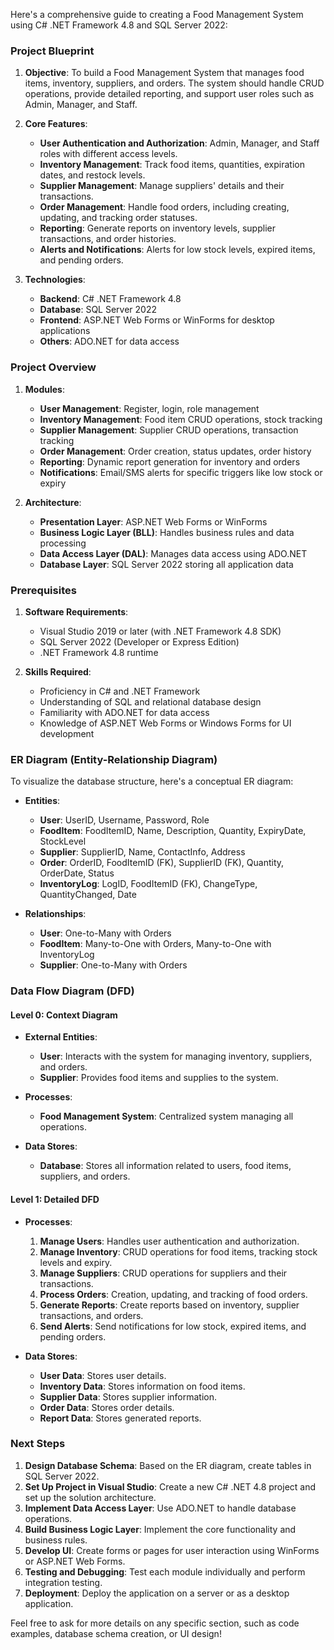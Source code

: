 Here's a comprehensive guide to creating a Food Management System using C# .NET Framework 4.8 and SQL Server 2022:

### Project Blueprint

1. **Objective**: To build a Food Management System that manages food items, inventory, suppliers, and orders. The system should handle CRUD operations, provide detailed reporting, and support user roles such as Admin, Manager, and Staff.

2. **Core Features**:
   - **User Authentication and Authorization**: Admin, Manager, and Staff roles with different access levels.
   - **Inventory Management**: Track food items, quantities, expiration dates, and restock levels.
   - **Supplier Management**: Manage suppliers' details and their transactions.
   - **Order Management**: Handle food orders, including creating, updating, and tracking order statuses.
   - **Reporting**: Generate reports on inventory levels, supplier transactions, and order histories.
   - **Alerts and Notifications**: Alerts for low stock levels, expired items, and pending orders.
   
3. **Technologies**:
   - **Backend**: C# .NET Framework 4.8
   - **Database**: SQL Server 2022
   - **Frontend**: ASP.NET Web Forms or WinForms for desktop applications
   - **Others**: ADO.NET for data access

### Project Overview

1. **Modules**:
   - **User Management**: Register, login, role management
   - **Inventory Management**: Food item CRUD operations, stock tracking
   - **Supplier Management**: Supplier CRUD operations, transaction tracking
   - **Order Management**: Order creation, status updates, order history
   - **Reporting**: Dynamic report generation for inventory and orders
   - **Notifications**: Email/SMS alerts for specific triggers like low stock or expiry

2. **Architecture**:
   - **Presentation Layer**: ASP.NET Web Forms or WinForms
   - **Business Logic Layer (BLL)**: Handles business rules and data processing
   - **Data Access Layer (DAL)**: Manages data access using ADO.NET
   - **Database Layer**: SQL Server 2022 storing all application data

### Prerequisites

1. **Software Requirements**:
   - Visual Studio 2019 or later (with .NET Framework 4.8 SDK)
   - SQL Server 2022 (Developer or Express Edition)
   - .NET Framework 4.8 runtime

2. **Skills Required**:
   - Proficiency in C# and .NET Framework
   - Understanding of SQL and relational database design
   - Familiarity with ADO.NET for data access
   - Knowledge of ASP.NET Web Forms or Windows Forms for UI development

### ER Diagram (Entity-Relationship Diagram)

To visualize the database structure, here's a conceptual ER diagram:

- **Entities**:
  - **User**: UserID, Username, Password, Role
  - **FoodItem**: FoodItemID, Name, Description, Quantity, ExpiryDate, StockLevel
  - **Supplier**: SupplierID, Name, ContactInfo, Address
  - **Order**: OrderID, FoodItemID (FK), SupplierID (FK), Quantity, OrderDate, Status
  - **InventoryLog**: LogID, FoodItemID (FK), ChangeType, QuantityChanged, Date

- **Relationships**:
  - **User**: One-to-Many with Orders
  - **FoodItem**: Many-to-One with Orders, Many-to-One with InventoryLog
  - **Supplier**: One-to-Many with Orders

### Data Flow Diagram (DFD)

#### Level 0: Context Diagram
- **External Entities**:
  - **User**: Interacts with the system for managing inventory, suppliers, and orders.
  - **Supplier**: Provides food items and supplies to the system.
  
- **Processes**:
  - **Food Management System**: Centralized system managing all operations.

- **Data Stores**:
  - **Database**: Stores all information related to users, food items, suppliers, and orders.

#### Level 1: Detailed DFD

- **Processes**:
  1. **Manage Users**: Handles user authentication and authorization.
  2. **Manage Inventory**: CRUD operations for food items, tracking stock levels and expiry.
  3. **Manage Suppliers**: CRUD operations for suppliers and their transactions.
  4. **Process Orders**: Creation, updating, and tracking of food orders.
  5. **Generate Reports**: Create reports based on inventory, supplier transactions, and orders.
  6. **Send Alerts**: Send notifications for low stock, expired items, and pending orders.

- **Data Stores**:
  - **User Data**: Stores user details.
  - **Inventory Data**: Stores information on food items.
  - **Supplier Data**: Stores supplier information.
  - **Order Data**: Stores order details.
  - **Report Data**: Stores generated reports.

### Next Steps

1. **Design Database Schema**: Based on the ER diagram, create tables in SQL Server 2022.
2. **Set Up Project in Visual Studio**: Create a new C# .NET 4.8 project and set up the solution architecture.
3. **Implement Data Access Layer**: Use ADO.NET to handle database operations.
4. **Build Business Logic Layer**: Implement the core functionality and business rules.
5. **Develop UI**: Create forms or pages for user interaction using WinForms or ASP.NET Web Forms.
6. **Testing and Debugging**: Test each module individually and perform integration testing.
7. **Deployment**: Deploy the application on a server or as a desktop application.

Feel free to ask for more details on any specific section, such as code examples, database schema creation, or UI design!